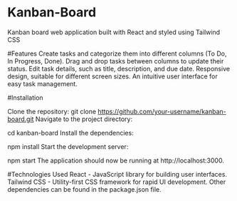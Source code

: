 # Kanban-Board
Kanban board web application built with React and styled using Tailwind CSS

#Features
Create tasks and categorize them into different columns (To Do, In Progress, Done).
Drag and drop tasks between columns to update their status.
Edit task details, such as title, description, and due date.
Responsive design, suitable for different screen sizes.
An intuitive user interface for easy task management.

#Installation

Clone the repository:
git clone https://github.com/your-username/kanban-board.git
Navigate to the project directory:

cd kanban-board
Install the dependencies:

npm install
Start the development server:

npm start
The application should now be running at http://localhost:3000.

#Technologies Used
React - JavaScript library for building user interfaces.
Tailwind CSS - Utility-first CSS framework for rapid UI development.
Other dependencies can be found in the package.json file.
